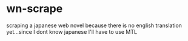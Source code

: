 # wn-scrape
scraping a japanese web novel because there is no english translation yet...since I dont know japanese I'll have to use MTL
